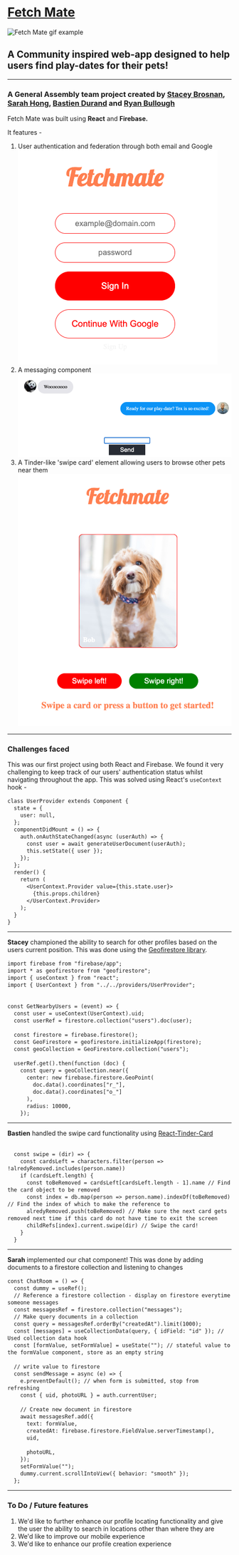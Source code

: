 # [Fetch Mate](https://test1-57cd1.web.app)

![Fetch Mate gif example](src/components/img/fetchmate.gif)

## A Community inspired web-app designed to help users find play-dates for their pets!

---

### A General Assembly team project created by [Stacey Brosnan](https://github.com/StaceyBros), [Sarah Hong](https://github.com/sarahhae), [Bastien Durand](https://github.com/BasilExpeditions) and [Ryan Bullough](https://github.com/rjbullough)

<!-- image here showing the home page? -->

Fetch Mate was built using **React** and **Firebase.**

It features -

1. User authentication and federation through both email and Google ![Fetch Mate Sign In](src/components/img/loginexample.png)
2. A messaging component ![Fetch Mate Chat](src/components/img/chatexample.png)
3. A Tinder-like 'swipe card' element allowing users to browse other pets near them ![Fetch Mate Swipe Card](src/components/img/swipeexample.png)

---

### Challenges faced

This was our first project using both React and Firebase. We found it very challenging to keep track of our users' authentication status whilst navigating throughout the app. This was solved using React's `useContext` hook -

```
class UserProvider extends Component {
  state = {
    user: null,
  };
  componentDidMount = () => {
    auth.onAuthStateChanged(async (userAuth) => {
      const user = await generateUserDocument(userAuth);
      this.setState({ user });
    });
  };
  render() {
    return (
      <UserContext.Provider value={this.state.user}>
        {this.props.children}
      </UserContext.Provider>
    );
  }
}
```

---

**Stacey** championed the ability to search for other profiles based on the users current position. This was done using the [Geofirestore library](https://geofirestore.com/).

```
import firebase from "firebase/app";
import * as geofirestore from "geofirestore";
import { useContext } from "react";
import { UserContext } from "../../providers/UserProvider";


const GetNearbyUsers = (event) => {
  const user = useContext(UserContext).uid;
  const userRef = firestore.collection("users").doc(user);

  const firestore = firebase.firestore();
  const GeoFirestore = geofirestore.initializeApp(firestore);
  const geoCollection = GeoFirestore.collection("users");

  userRef.get().then(function (doc) {
    const query = geoCollection.near({
      center: new firebase.firestore.GeoPoint(
        doc.data().coordinates["r_"],
        doc.data().coordinates["o_"]
      ),
      radius: 10000,
    });
```

---

**Bastien** handled the swipe card functionality using [React-Tinder-Card](https://www.npmjs.com/package/react-tinder-card)

```

  const swipe = (dir) => {
    const cardsLeft = characters.filter(person => !alredyRemoved.includes(person.name))
    if (cardsLeft.length) {
      const toBeRemoved = cardsLeft[cardsLeft.length - 1].name // Find the card object to be removed
      const index = db.map(person => person.name).indexOf(toBeRemoved) // Find the index of which to make the reference to
      alredyRemoved.push(toBeRemoved) // Make sure the next card gets removed next time if this card do not have time to exit the screen
      childRefs[index].current.swipe(dir) // Swipe the card!
    }
  }
```

---

**Sarah** implemented our chat component! This was done by adding documents to a firestore collection and listening to changes

```
const ChatRoom = () => {
  const dummy = useRef();
  // Reference a firestore collection - display on firestore everytime someone messages
  const messagesRef = firestore.collection("messages");
  // Make query documents in a collection
  const query = messagesRef.orderBy("createdAt").limit(1000);
  const [messages] = useCollectionData(query, { idField: "id" }); // Used collection data hook
  const [formValue, setFormValue] = useState(""); // stateful value to the formValue component, store as an empty string

  // write value to firestore
  const sendMessage = async (e) => {
    e.preventDefault(); // when form is submitted, stop from refreshing
    const { uid, photoURL } = auth.currentUser;

    // Create new document in firestore
    await messagesRef.add({
      text: formValue,
      createdAt: firebase.firestore.FieldValue.serverTimestamp(),
      uid,

      photoURL,
    });
    setFormValue("");
    dummy.current.scrollIntoView({ behavior: "smooth" });
  };
```

---

### To Do / Future features

1. We'd like to further enhance our profile locating functionality and give the user the ability to search in locations other than where they are
2. We'd like to improve our mobile experience
3. We'd like to enhance our profile creation experience
